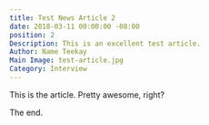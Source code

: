 ```yaml
---
title: Test News Article 2
date: 2018-03-11 00:00:00 -08:00
position: 2
Description: This is an excellent test article.
Author: Name Teekay
Main Image: test-article.jpg
Category: Interview
---
```


This is the article. Pretty awesome, right?

The end.
